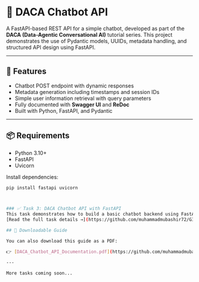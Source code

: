 # 🤖 DACA Chatbot API

A FastAPI-based REST API for a simple chatbot, developed as part of the **DACA (Data-Agentic Conversational AI)** tutorial series. This project demonstrates the use of Pydantic models, UUIDs, metadata handling, and structured API design using FastAPI.

---

## 🚀 Features

- Chatbot POST endpoint with dynamic responses
- Metadata generation including timestamps and session IDs
- Simple user information retrieval with query parameters
- Fully documented with **Swagger UI** and **ReDoc**
- Built with Python, FastAPI, and Pydantic

---

## 📦 Requirements

- Python 3.10+
- FastAPI
- Uvicorn

Install dependencies:

```bash
pip install fastapi uvicorn



### ✅ Task 3: DACA Chatbot API with FastAPI
This task demonstrates how to build a basic chatbot backend using FastAPI. It includes route creation, message validation using Pydantic, response models, metadata management (timestamp, UUID), and interactive docs via Swagger UI.  
[Read the full task details →](https://github.com/muhammadmubashir72/GIAIC-Q4-Learning-FastAPI/tree/master/Task_3_Pydantic_FastAPI_Chatbot_App)

## 📘 Downloadable Guide

You can also download this guide as a PDF:

👉 [DACA_Chatbot_API_Documentation.pdf](https://github.com/muhammadmubashir72/GIAIC-Q4-Learning-FastAPI/raw/master/Task_3_Pydantic_FastAPI_Chatbot_App/DACA_Chatbot_API_Documentation.pdf)

---

More tasks coming soon...
